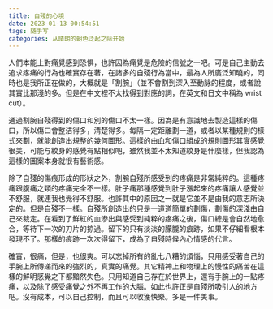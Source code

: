 ```yaml
---
title: 自殘的心境
date: 2023-01-13 00:54:51
tags: 随手写
categories: 从晴朗的朝色泛起之际开始
---
```


人們本能上對痛覺感到恐惧，也許因為痛覺是危險的信號之一吧。可是自己主動去追求疼痛的行為也確實存在著，在諸多的自殘行為當中，最為人所廣泛知曉的，同時也是我所正在做的，大概就是「割腕」（並不會割到深入至動脉的程度，或者說其實比那淺的多。但是在中文裡不太找得到對應的詞，在英文和日文中稱為 wrist cut）。

通過割腕自殘得到的傷口和別的傷口不太一樣。因為是有意識地去製造這樣的傷口，所以傷口會整洁得多，清楚得多。每隔一定距離劃一道，或者以某種規則的樣式來劃，就能創造出規整的幾何圖形。這樣的由血和傷口組成的規則圖形其實感覺很美，可能与紋身的感覺有點相似吧，雖然我並不太知道紋身是什麼樣，但我認為這樣的圖案本身就很有藝術感。

除了自殘的傷痕形成的形狀之外，割腕自殘所感受到的疼痛是非常純粹的。這種疼痛跟腹痛之類的疼痛完全不一樣。肚子痛那種感覺到肚子漲起來的疼痛讓人感覺並不舒服，就連我也覺得不舒服。也許其中的原因之一就是它並不是由我的意志所決定的。但是自殘不一樣。自殘所創造出的只是一道道簡單的劃傷，劃傷的深淺由自己來裁定。在看到了鮮紅的血滲出與感受到純粹的疼痛之後，傷口總是會自然地愈合，等待下一次的刀片的掠過。留下的只有淡淡的朦朧的痕跡，如果不仔細看根本發現不了。那樣的痕跡一次次得留下，成為了自殘時候內心情感的代言。

確實，很痛，但是，也很爽。可以忘掉所有的亂七八糟的煩惱，只用感受著自己的手腕上所傳递而來的強烈的，真實的痛覺。其它精神上和物理上的慢性的痛苦在這樣的鮮明感覺之下都黯然失色。只用知道自己存在於世界上，還有手腕上的一點疼痛，以及除了感受痛覺之外不再工作的大腦。如此也許正是自殘所吸引人的地方吧。沒有成本，可以自己控制，而且可以收獲快樂。多是一件美事。

